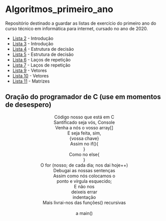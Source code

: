 # Algoritmos_primeiro_ano
Repositório destinado a guardar as listas de exercício do primeiro ano do curso técnico em informática para internet, cursado no ano de 2020. 
* [Lista 2](lista2) - Introdução
* [Lista 3](lista3) - Introdução
* [Lista 4](lista4) - Estrutura de decisão
* [Lista 5](lista5) - Estrutura de decisão
* [Lista 6](lista6) - Laços de repetição
* [Lista 7](lista7) - Laços de repetição
* [Lista 9](lista9) - Vetores
* [Lista 10](lista10) - Vetores
* [Lista 11](lista11) - Matrizes

## Oração do programador de C (use em momentos de desespero)

<div align="center">
Código nosso que está em C <br /> 
Santificado seja vós, Console <br /> 
Venha a nós o vosso array[] <br /> 
E seja feita, sim, <br /> 
{vossa chave} <br /> 
Assim no if(){ <br /> 
} <br /> 
Como no else{ <br /> 
} <br /> 
O for (nosso; de cada dia; nos dai hoje++) <br /> 
Debugai as nossas sentenças <br /> 
Assim como nós colocamos o  <br /> 
ponto e vírgula esquecido; <br /> 
E não nos <br /> 
deixeis errar <br /> 
indentação <br /> 
Mais livrai-nos das funções() recursivas <br /> 
<br /> 
a main() <br /> 
</div>